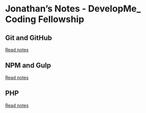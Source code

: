 # Jonathan’s Notes - DevelopMe_ Coding Fellowship

## Git and GitHub

[Read notes]()

## NPM and Gulp

[Read notes]()

## PHP

[Read notes]()

